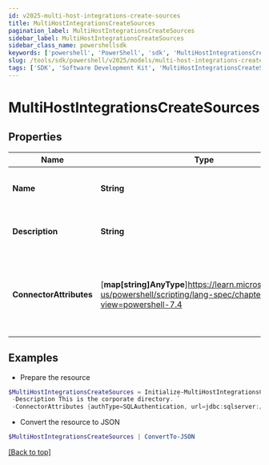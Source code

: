 ```yaml
---
id: v2025-multi-host-integrations-create-sources
title: MultiHostIntegrationsCreateSources
pagination_label: MultiHostIntegrationsCreateSources
sidebar_label: MultiHostIntegrationsCreateSources
sidebar_class_name: powershellsdk
keywords: ['powershell', 'PowerShell', 'sdk', 'MultiHostIntegrationsCreateSources', 'V2025MultiHostIntegrationsCreateSources'] 
slug: /tools/sdk/powershell/v2025/models/multi-host-integrations-create-sources
tags: ['SDK', 'Software Development Kit', 'MultiHostIntegrationsCreateSources', 'V2025MultiHostIntegrationsCreateSources']
---
```



# MultiHostIntegrationsCreateSources

## Properties

Name | Type | Description | Notes
------------ | ------------- | ------------- | -------------
**Name** | **String** | Source's human-readable name. | [required]
**Description** | **String** | Source's human-readable description. | [optional] 
**ConnectorAttributes** | [**map[string]AnyType**]https://learn.microsoft.com/en-us/powershell/scripting/lang-spec/chapter-04?view=powershell-7.4 | Connector specific configuration. This configuration will differ from type to type. | [optional] 

## Examples

- Prepare the resource
```powershell
$MultiHostIntegrationsCreateSources = Initialize-MultiHostIntegrationsCreateSources  -Name My Source `
 -Description This is the corporate directory. `
 -ConnectorAttributes {authType=SQLAuthentication, url=jdbc:sqlserver://178.18.41.118:1433, user=username, driverClass=com.microsoft.sqlserver.jdbc.SQLServerDriver, maxSourcesPerAggGroup=10, maxAllowedSources=300}
```

- Convert the resource to JSON
```powershell
$MultiHostIntegrationsCreateSources | ConvertTo-JSON
```


[[Back to top]](#) 

